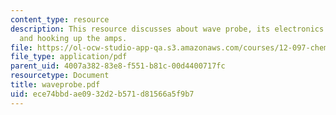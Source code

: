 ```yaml
---
content_type: resource
description: This resource discusses about wave probe, its electronics schematic,
  and hooking up the amps.
file: https://ol-ocw-studio-app-qa.s3.amazonaws.com/courses/12-097-chemical-investigations-of-boston-harbor-january-iap-2006/ece74bbdae0932d2b571d81566a5f9b7_waveprobe.pdf
file_type: application/pdf
parent_uid: 4007a382-83e8-f551-b81c-00d4400717fc
resourcetype: Document
title: waveprobe.pdf
uid: ece74bbd-ae09-32d2-b571-d81566a5f9b7
---
```

